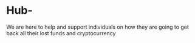 # Hub-
We are here to help and support individuals on how they are going to get back all their lost funds and cryptocurrency 
